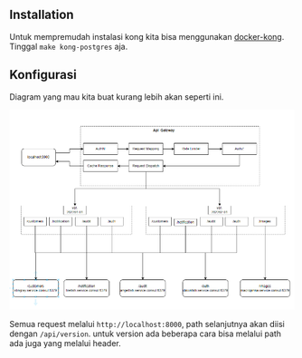 
## Installation

Untuk mempremudah instalasi kong kita bisa menggunakan [docker-kong](https://github.com/Kong/docker-kong). 
Tinggal `make kong-postgres` aja.

## Konfigurasi

Diagram yang mau kita buat kurang lebih akan seperti ini.

![Desain Api Gateway](assets/20220908112039.png)  

Semua request melalui `http://localhost:8000`, path selanjutnya akan diisi dengan `/api/version`. untuk version ada beberapa cara bisa melalui path ada juga yang melalui header.

